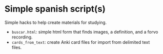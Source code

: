 # Simple spanish script(s)

Simple hacks to help create materials for studying.

* `buscar.html`: simple html form that finds images, a definition, and a forvo recording.
* `cards_from_text`: create Anki card files for import from delimited text files.